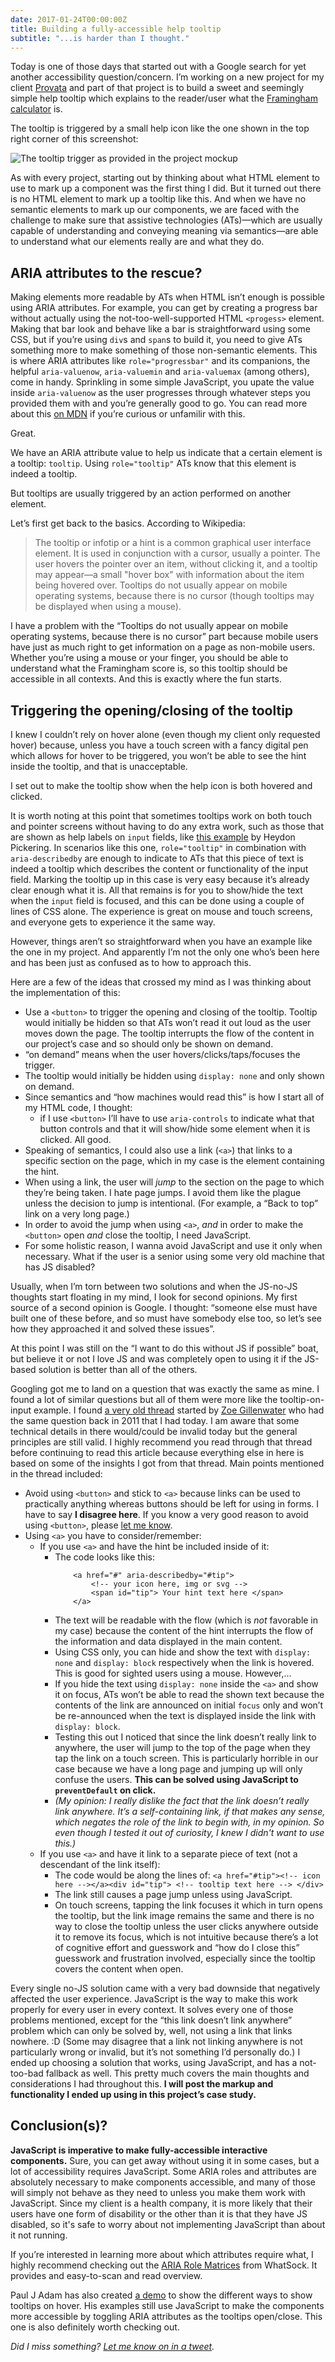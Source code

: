 ```yaml
---
date: 2017-01-24T00:00:00Z
title: Building a fully-accessible help tooltip
subtitle: "...is harder than I thought."
---
```


<p class="size-2x">
	Today is one of those days that started out with a Google search for yet another accessibility question/concern. I’m working on a new project for my client <a href="https://sarasoueidan.com/case-studies/provata-health/">Provata</a> and part of that project is to build a sweet and seemingly simple help tooltip which explains to the reader/user what the <a href="https://www.cvdriskchecksecure.com/framinghamriskscore.aspx">Framingham calculator</a> is.
</p>


The tooltip is triggered by a small help icon like the one shown in the top right corner of this screenshot: 

<img src="../../images/provata-tooltip.png" alt="The tooltip trigger as provided in the project mockup" />

As with every project, starting out by thinking about what HTML element to use to mark up a component was the first thing I did. But it turned out there is no HTML element to mark up a tooltip like this. And when we have no semantic elements to mark up our components, we are faced with the challenge to make sure that assistive technologies (ATs)—which are usually capable of understanding and conveying meaning via semantics—are able to understand what our elements really are and what they do.

## ARIA attributes to the rescue?

Making elements more readable by ATs when HTML isn’t enough is possible using ARIA attributes. For example, you can get by creating a progress bar without actually using the not-too-well-supported HTML `<progess>` element. Making that bar look and behave like a bar is straightforward using some CSS, but if you’re using `div`s and `span`s to build it, you need to give ATs something more to make something of those non-semantic elements. This is where ARIA attributes like `role="progressbar"` and its companions, the helpful `aria-valuenow`, `aria-valuemin` and `aria-valuemax` (among others), come in handy. Sprinkling in some simple JavaScript, you upate the value inside `aria-valuenow` as the user progresses through whatever steps you provided them with and you’re generally good to go. You can read more about this <a href="https://developer.mozilla.org/en-US/docs/Web/Accessibility/ARIA/ARIA_Techniques/Using_the_progressbar_role">on MDN</a> if you’re curious or unfamilir with this.

Great.

We have an ARIA attribute value to help us indicate that a certain element is a tooltip: `tooltip`. Using `role="tooltip"` ATs know that this element is indeed a tooltip.

But tooltips are usually triggered by an action performed on another element.

Let’s first get back to the basics. According to Wikipedia:

>The tooltip or infotip or a hint is a common graphical user interface element. It is used in conjunction with a cursor, usually a pointer. The user hovers the pointer over an item, without clicking it, and a tooltip may appear—a small "hover box" with information about the item being hovered over. Tooltips do not usually appear on mobile operating systems, because there is no cursor (though tooltips may be displayed when using a mouse).

I have a problem with the “Tooltips do not usually appear on mobile operating systems, because there is no cursor” part because mobile users have just as much right to get information on a page as non-mobile users. Whether you’re using a mouse or your finger, you should be able to understand what the Framingham score is, so this tooltip should be accessible in all contexts. And this is exactly where the fun starts.

## Triggering the opening/closing of the tooltip

I knew I couldn’t rely on hover alone (even though my client only requested hover) because, unless you have a touch screen with a fancy digital pen which allows for hover to be triggered, you won’t be able to see the hint inside the tooltip, and that is unacceptable.

I set out to make the tooltip show when the help icon is both hovered and clicked.


It is worth noting at this point that sometimes tooltips work on both touch and pointer screens without having to do any extra work, such as those that are shown as help labels on `input` fields, like <a href="http://heydonworks.com/practical_aria_examples/#input-tooltip">this example</a> by Heydon Pickering. In scenarios like this one, `role="tooltip"` in combination with `aria-describedby` are enough to indicate to ATs that this piece of text is indeed a tooltip which describes the content or functionality of the input field. Marking the tooltip up in this case is very easy because it’s already clear enough what it is. All that remains is for you to show/hide the text when the `input` field is focused, and this can be done using a couple of lines of CSS alone. The experience is great on mouse and touch screens, and everyone gets to experience it the same way.

However, things aren’t so straightforward when you have an example like the one in my project. And apparently I’m not the only one who’s been here and has been just as confused as to how to approach this.

Here are a few of the ideas that crossed my mind as I was thinking about the implementation of this:

- Use a `<button>` to trigger the opening and closing of the tooltip. Tooltip would initially be hidden so that ATs won’t read it out loud as the user moves down the page. The tooltip interrupts the flow of the content in our project’s case and so should only be shown on demand.
- “on demand” means when the user hovers/clicks/taps/focuses the trigger.
- The tooltip would initially be hidden using `display: none` and only shown on demand.
- Since semantics and “how machines would read this” is how I start all of my HTML code, I thought:
  - if I use `<button>` I’ll have to use `aria-controls` to indicate what that button controls and that it will show/hide some element when it is clicked. All good.
- Speaking of semantics, I could also use a link (`<a>`) that links to a specific section on the page, which in my case is the element containing the hint.
- When using a link, the user will *jump* to the section on the page to which they’re being taken. I hate page jumps. I avoid them like the plague unless the decision to jump is intentional. (For example, a “Back to top” link on a very long page.)
- In order to avoid the jump when using `<a>`, *and* in order to make the `<button>` open *and* close the tooltip, I need JavaScript.
- For some holistic reason, I wanna avoid JavaScript and use it only when necessary. What if the user is a senior using some very old machine that has JS disabled?

Usually, when I’m torn between two solutions and when the JS-no-JS thoughts start floating in my mind, I look for second opinions. My first source of a second opinion is Google. I thought: “someone else must have built one of these before, and so must have somebody else too, so let’s see how they approached it and solved these issues”.

At this point I was still on the “I want to do this without JS if possible” boat, but believe it or not I love JS and was completely open to using it if the JS-based solution is better than all of the others.

Googling got me to land on a question that was exactly the same as mine. I found a lot of similar questions but all of them were more like the tooltip-on-input example. I found <a href="http://webaim.org/discussion/mail_thread?thread=5041">a very old thread</a> started by <a href="http://twitter.com/zomigi">Zoe Gillenwater</a> who had the same question back in 2011 that I had today. I am aware that some technical details in there would/could be invalid today but the general principles are still valid. I highly recommend you read through that thread before continuing to read this article because everything else in here is based on some of the insights I got from that thread. Main points mentioned in the thread included:

- Avoid using `<button>` and stick to `<a>` because links can be used to practically anything whereas buttons should be left for using in forms. I have to say __I disagree here__. If you know a very good reason to avoid using `<button>`, please <a href="https://twitter.com/SaraSoueidan">let me know</a>. 
- Using `<a>` you have to consider/remember:
  - If you use `<a>` and have the hint be included inside of it:
  	- The code looks like this:
  		```
  			<a href="#" aria-describedby="#tip">
  				<!-- your icon here, img or svg -->
  				<span id="tip"> Your hint text here </span>
  			</a>
  		```
    - The text will be readable with the flow (which is *not* favorable in my case) because the content of the hint interrupts the flow of the information and data displayed in the main content.
    - Using CSS only, you can hide and show the text with `display: none` and `display: block` respectively when the link is hovered. This is good for sighted users using a mouse. However,...
    - If you hide the text using `display: none` inside the `<a>` and show it on focus, ATs won’t be able to read the shown text because the contents of the link are announced on initial `focus` only and won’t be re-announced when the text is displayed inside the link with `display: block`.
    - Testing this out I noticed that since the link doesn’t really link to anywhere, the user will jump to the top of the page when they tap the link on a touch screen. This is particularly horrible in our case because we have a long page and jumping up will only confuse the users. __This can be solved using JavaScript to `preventDefault` on click.__ 
    - *(My opinion: I really dislike the fact that the link doesn’t really link anywhere. It’s a self-containing link, if that makes any sense, which negates the role of the link to begin with, in my opinion. So even though I tested it out of curiosity, I knew I didn't want to use this.)*
  - If you use `<a>` and have it link to a separate piece of text (not a descendant of the link itself):
    - The code would be along the lines of: ```<a href="#tip"><!-- icon here --></a><div id="tip"> <!-- tooltip text here --> </div>```
    - The link still causes a page jump unless using JavaScript.
    - On touch screens, tapping the link focuses it which in turn opens the tooltip, but the link image remains the same and there is no way to close the tooltip unless the user clicks anywhere outside it to remove its focus, which is not intuitive because there’s a lot of cognitive effort and guesswork and “how do I close this” guesswork and frustration involved, especially since the tooltip covers the content when open.

Every single no-JS solution came with a very bad downside that negatively affected the user experience. JavaScript is the way to make this work properly for every user in every context. It solves every one of those problems mentioned, except for the “this link doesn’t link anywhere” problem which can only be solved by, well, not using a link that links nowhere. :D (Some may disagree that a link not linking anywhere is not particularly wrong or invalid, but it’s not something I’d personally do.) I ended up choosing a solution that works, using JavaScript, and has a not-too-bad fallback as well. This pretty much covers the main thoughts and considerations I had throughout this. __I will post the markup and functionality I ended up using in this project’s case study.__

## Conclusion(s)?

__JavaScript is imperative to make fully-accessible interactive components.__ Sure, you can get away without using it in some cases, but a lot of accessibility requires JavaScript. Some ARIA roles and attributes are absolutely necessary to make components accessible, and many of those will simply not behave as they need to unless you make them work with JavaScript. Since my client is a health company, it is more likely that their users have one form of disability or the other than it is that they have JS disabled, so it's safe to worry about not implementing JavaScript than about it not running.

If you’re interested in learning more about which attributes require what, I highly recommend checking out the <a href="http://whatsock.com/training/matrices/">ARIA Role Matrices</a> from WhatSock. It provides and easy-to-scan and read overview.

Paul J Adam has also created <a href="http://pauljadam.com/demos/aria-role-tooltip.html">a demo</a> to show the different ways to show tooltips on hover. His examples still use JavaScript to make the components more accessible by toggling ARIA attributes as the tooltips open/close. This one is also definitely worth checking out.

<em>Did I miss something? <a href="https://twitter.com/SaraSoueidan">Let me know on in a tweet</a>.</em>







